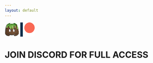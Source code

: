 ```yaml
---
layout: default
---
```

[![discord](/imgs/discord.png)](https://discord.gg/d7drVB46UP)    [![patreon](/imgs/patreon.png)](https://www.patreon.com/nosnowflakerp)

# JOIN DISCORD FOR FULL ACCESS
